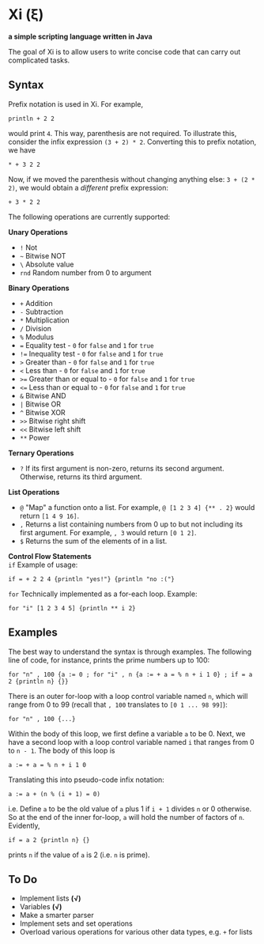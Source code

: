 Xi (ξ)
=======
**a simple scripting language written in Java**

The goal of Xi is to allow users to write concise code that can carry out complicated tasks.

Syntax
---

Prefix notation is used in Xi. For example,

    println + 2 2
    
would print `4`. This way, parenthesis are not required. To illustrate this, consider the infix expression `(3 + 2) * 2`. Converting this to prefix 
notation, we have

    * + 3 2 2
    
Now, if we moved the parenthesis without changing anything else: `3 + (2 * 2)`, we would obtain a *different* prefix expression:

    + 3 * 2 2

The following operations are currently supported:

**Unary Operations**    
- `!`		Not  
- `~`		Bitwise NOT  
- `\`		Absolute value  
- `rnd`		Random number from 0 to argument

**Binary Operations**  
- `+`		Addition   
- `-`  		Subtraction   
- `*`  		Multiplication  
- `/`  		Division   
- `%`  		Modulus  
- `=`  		Equality test - `0` for `false` and `1` for `true`  
- `!=`		Inequality test - `0` for `false` and `1` for `true`  
- `>`  		Greater than - `0` for `false` and `1` for `true`  
- `<`  		Less than - `0` for `false` and `1` for `true`   
- `>=`  	Greater than or equal to - `0` for `false` and `1` for `true`  
- `<=`  	Less than or equal to - `0` for `false` and `1` for `true`  
- `&`  		Bitwise AND  
- `|`  		Bitwise OR   
- `^`		Bitwise XOR  
- `>>`		Bitwise right shift  
- `<<`  	Bitwise left shift  
- `**`		Power  

**Ternary Operations**  
- `?`		If its first argument is non-zero, returns its second argument. Otherwise, returns its third argument.  

**List Operations**  
- `@`		"Map" a function onto a list. For example, `@ [1 2 3 4] {** . 2}` would return `[1 4 9 16]`.  
- `,`		Returns a list containing numbers from 0 up to but not including its first argument. For example, `, 3` would return `[0 1 2]`.  
- `$`		Returns the sum of the elements of in a list.

**Control Flow Statements**  
`if`  	Example of usage:

    if = + 2 2 4 {println "yes!"} {println "no :("}
    
`for`  	Technically implemented as a for-each loop. Example:

    for "i" [1 2 3 4 5] {println ** i 2}

Examples
--------

The best way to understand the syntax is through examples. The following line of code, for instance, prints the prime numbers up to 100:

    for "n" , 100 {a := 0 ; for "i" , n {a := + a = % n + i 1 0} ; if = a 2 {println n} {}}

There is an outer for-loop with a loop control variable named `n`, which will range from 0 to 99 (recall that `, 100` translates to `[0 1 ... 98 99]`):

    for "n" , 100 {...}
    
Within the body of this loop, we first define a variable `a` to be 0. Next, we have a second loop with a loop control variable named `i` that 
ranges from 0 to `n - 1`. The body of this loop is

    a := + a = % n + i 1 0
    
Translating this into pseudo-code infix notation:

	a := a + (n % (i + 1) = 0)
	
i.e. Define `a` to be the old value of `a` plus 1 if `i + 1` divides `n` or 0 otherwise. So at the end of the inner for-loop, `a` will hold the number 
of factors of `n`. Evidently,

    if = a 2 {println n} {}
    
prints `n` if the value of `a` is 2 (i.e. `n` is prime).

To Do
-----


- Implement lists **(√)**
- Variables **(√)**
- Make a smarter parser
- Implement sets and set operations
- Overload various operations for various other data types, e.g. `+` for lists

